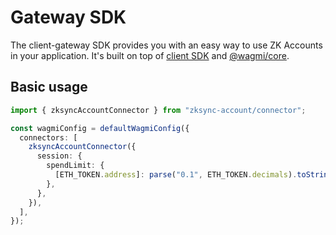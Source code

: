 # Gateway SDK

The client-gateway SDK provides you with an easy way to use ZK Accounts in your
application. It's built on top of [client SDK](../client/README.md) and
[@wagmi/core](https://wagmi.sh/core/getting-started).

## Basic usage

```ts
import { zksyncAccountConnector } from "zksync-account/connector";

const wagmiConfig = defaultWagmiConfig({
  connectors: [
    zksyncAccountConnector({
      session: {
        spendLimit: {
          [ETH_TOKEN.address]: parse("0.1", ETH_TOKEN.decimals).toString(), // 0.1 ETH
        },
      },
    }),
  ],
});
```
